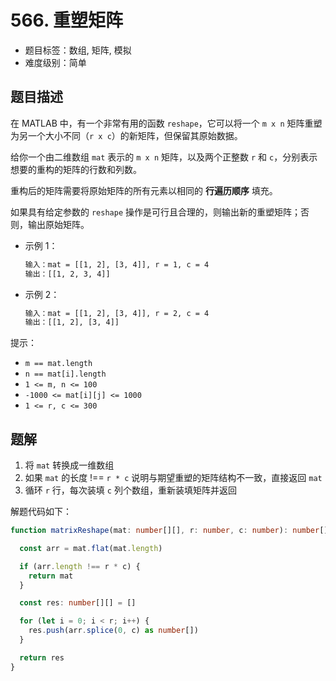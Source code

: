 # 566. 重塑矩阵

- 题目标签：数组, 矩阵, 模拟
- 难度级别：简单

## 题目描述

在 MATLAB 中，有一个非常有用的函数 `reshape`，它可以将一个 `m x n` 矩阵重塑为另一个大小不同（`r x c`）的新矩阵，但保留其原始数据。

给你一个由二维数组 `mat` 表示的 `m x n` 矩阵，以及两个正整数 `r` 和 `c`，分别表示想要的重构的矩阵的行数和列数。

重构后的矩阵需要将原始矩阵的所有元素以相同的 **行遍历顺序** 填充。

如果具有给定参数的 `reshape` 操作是可行且合理的，则输出新的重塑矩阵；否则，输出原始矩阵。

- 示例 1：

  ```txt
  输入：mat = [[1, 2], [3, 4]], r = 1, c = 4
  输出：[[1, 2, 3, 4]]
  ```

- 示例 2：

  ```txt
  输入：mat = [[1, 2], [3, 4]], r = 2, c = 4
  输出：[[1, 2], [3, 4]]
  ```

提示：

- `m == mat.length`
- `n == mat[i].length`
- `1 <= m, n <= 100`
- `-1000 <= mat[i][j] <= 1000`
- `1 <= r, c <= 300`

## 题解

1. 将 `mat` 转换成一维数组
2. 如果 `mat` 的长度 !== `r * c` 说明与期望重塑的矩阵结构不一致，直接返回 `mat`
3. 循环 `r` 行，每次装填 `c` 列个数组，重新装填矩阵并返回

解题代码如下：

```ts
function matrixReshape(mat: number[][], r: number, c: number): number[][] {

  const arr = mat.flat(mat.length)

  if (arr.length !== r * c) {
    return mat
  }

  const res: number[][] = []

  for (let i = 0; i < r; i++) {
    res.push(arr.splice(0, c) as number[])
  }

  return res
}
```
